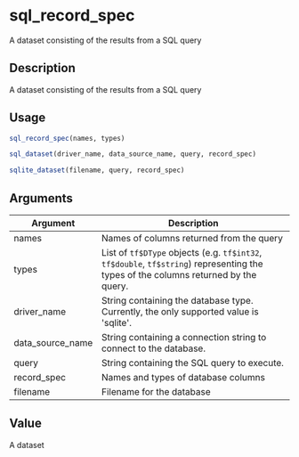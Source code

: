 # sql_record_spec


A dataset consisting of the results from a SQL query




## Description

A dataset consisting of the results from a SQL query





## Usage
```r
sql_record_spec(names, types)

sql_dataset(driver_name, data_source_name, query, record_spec)

sqlite_dataset(filename, query, record_spec)
```




## Arguments


Argument      |Description
------------- |----------------
names | Names of columns returned from the query
types | List of ``tf$DType`` objects (e.g. ``tf$int32``, ``tf$double``, ``tf$string``) representing the types of the columns returned by the query.
driver_name | String containing the database type. Currently, the only supported value is 'sqlite'.
data_source_name | String containing a connection string to connect to the database.
query | String containing the SQL query to execute.
record_spec | Names and types of database columns
filename | Filename for the database





## Value

A dataset





